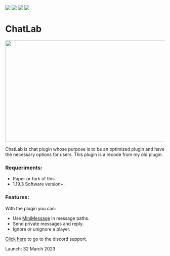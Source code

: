 <img src= "https://img.shields.io/github/license/devblook/chatlab?style=for-the-badge"> <img src= "https://img.shields.io/github/stars/devblook/chatlab?style=for-the-badge"> <img src= "https://img.shields.io/github/forks/devblook/chatlab?style=for-the-badge"> <img src = "https://img.shields.io/badge/Support-grey.svg?link=https://discord.devblook.team/&logo=discord&style=for-the-badge">
# ChatLab

<img src="https://i.ibb.co/LpBJk0F/plugin-background.png" width="550" height="320" />

ChatLab is chat plugin whose purpose is to be an optimized plugin and have the necessary options for users.
This plugin is a recode from my old plugin.

### Requeriments:

- Paper or fork of this.
- 1.19.3 Software version+.

### Features:

With the plugin you can:

- Use [MiniMessage](https://docs.advntr.dev/minimessage/index.html) in message paths.
- Send private messages and reply.
- Ignore or unignore a player.

[Click here](https://discord.devblook.team/) to go to the discord support.

Launch: 32 March 2023
